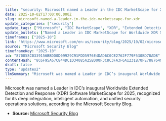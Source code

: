 ```yaml
---
title: "security: Microsoft named a Leader in the IDC MarketScape for XDR"
date: 2025-10-02T17:00:00.000Z
slug: microsoft-named-a-leader-in-the-idc-marketscape-for-xdr
update_categories: ["security"]
update_tags: ["Microsoft", "IDC MarketScape", "XDR", "Extended Detection and Response", "cybersecurity", "security operations", "automation", "2025", "leader"]
update_bullets: ["Named a Leader in IDC MarketScape for Worldwide XDR Software (2025) — IDC’s inaugural XDR category.", "Recognized for deep integration across security tools and platforms.", "Highlighted for intelligent automation capabilities that streamline detection and response.", "Praised for unified security operations solutions that consolidate visibility and workflows.", "Announcement published on the Microsoft Security Blog."]
timeframes: ["2025-10"]
link: "https://www.microsoft.com/en-us/security/blog/2025/10/02/microsoft-named-a-leader-in-the-idc-marketscape-for-xdr/"
source: "Microsoft Security Blog"
timeframeKey: "2025-10"
id: "870058C0339156BBDD0D09929C91FDD5976E4DAD6C0CE2762F779F530BD70ADB"
contentHash: "8C6F95A67C844DC1D34085A25BD00F3C8C3FA3F6A1231B70FE78876490F1DFBA"
draft: false
type: "updates2"
llmSummary: "Microsoft was named a Leader in IDC’s inaugural Worldwide Extended Detection and Response (XDR) Software MarketScape for 2025, recognized for its deep integration, intelligent automation, and unified security operations solutions, according to the Microsoft Security Blog."
---
```


Microsoft was named a Leader in IDC’s inaugural Worldwide Extended Detection and Response (XDR) Software MarketScape for 2025, recognized for its deep integration, intelligent automation, and unified security operations solutions, according to the Microsoft Security Blog.

- **Source:** [Microsoft Security Blog](https://www.microsoft.com/en-us/security/blog/2025/10/02/microsoft-named-a-leader-in-the-idc-marketscape-for-xdr/)
